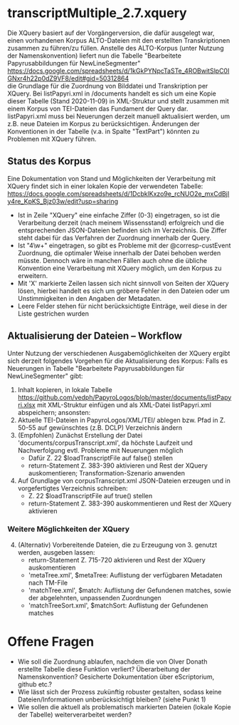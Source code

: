 # transcriptMultiple_2.7.xquery #
Die XQuery basiert auf der Vorgängerversion, die dafür ausgelegt war, einen vorhandenen Korpus ALTO-Dateien mit den erstellten Transkriptionen zusammen zu führen/zu füllen.
Anstelle des ALTO-Korpus (unter Nutzung der Namenskonvention) liefert nun die Tabelle "Bearbeitete Papyrusabbildungen für NewLineSegmenter" <br/> https://docs.google.com/spreadsheets/d/1kGkPYNpcTaSTe_4ROBwitSlpC0IGNxr4h22p0dZ9VF8/edit#gid=50312864 <br/>
die Grundlage für die Zuordnung von Bilddatei und Transkription per XQuery. 
Bei listPapyri.xml in /documents handelt es sich um eine Kopie dieser Tabelle (Stand 2020-11-09) in XML-Struktur und stellt zusammen mit einem Korpus von TEI-Dateien das Fundament der Query dar. <br/> 
listPapyri.xml muss bei Neuerungen derzeit manuell aktualisiert werden, um z.B. neue Dateien im Korpus zu berücksichtigen. Änderungen der Konventionen in der Tabelle (v.a. in Spalte "TextPart") könnten zu Problemen mit XQuery führen.

## Status des Korpus ##
Eine Dokumentation von Stand und Möglichkeiten der Verarbeitung mit XQuery findet sich in einer lokalen Kopie der verwendeten Tabelle:
https://docs.google.com/spreadsheets/d/1DcbklKxzo9e_rcNUO2e_mxCdBjIy4re_KpKS_Bjz03w/edit?usp=sharing
- Ist in Zeile "XQuery" eine einfache Ziffer (0-3) eingetragen, so ist die Verarbeitung derzeit (nach meinem Wissensstand) erfolgreich und die entsprechenden JSON-Dateien befinden sich im Verzeichnis. Die Ziffer steht dabei für das Verfahren der Zuordnung innerhalb der Query.
- Ist "4\w+" eingetragen, so gibt es Probleme mit der @corresp-custEvent Zuordnung, die optimaler Weise innerhalb der Datei behoben werden müsste. Dennoch wäre in manchen Fällen auch ohne die übliche Konvention eine Verarbeitung mit XQuery möglich, um den Korpus zu erweitern.
- Mit 'X' markierte Zeilen lassen sich nicht sinnvoll von Seiten der XQuery lösen, hierbei handelt es sich um gröbere Fehler in den Dateien oder um Unstimmigkeiten in den Angaben der Metadaten.
- Leere Felder stehen für nicht berücksichtigte Einträge, weil diese in der Liste gestrichen wurden

## Aktualisierung der Dateien – Workflow ##
Unter Nutzung der verschiedenen Ausgabemöglichkeiten der XQuery ergibt sich derzeit folgendes Vorgehen für die Aktualisierung des Korpus:
Falls es Neuerungen in Tabelle "Bearbeitete Papyrusabbildungen für NewLineSegmenter" gibt:
1. Inhalt kopieren, in lokale Tabelle https://github.com/vedph/PapyroLogos/blob/master/documents/listPapyri.xlsx mit XML-Struktur einfügen und als XML-Datei listPapyri.xml abspeichern; ansonsten:
1. Aktuelle TEI-Dateien in PapyroLogos/XML/TEI/ ablegen bzw. Pfad in Z. 50-55 auf gewünschtes (z.B. DCLP) Verzeichnis ändern
2. (Empfohlen) Zunächst Erstellung der Datei 'documents/corpusTranscript.xml', da höchste Laufzeit und Nachverfolgung evtl. Probleme mit Neuerungen möglich 
    - Dafür Z. 22 $loadTranscriptFile auf false() stellen
    - return-Statement Z. 383-390 aktivieren und Rest der XQuery auskomentieren; Transformation-Szenario anwenden
3. Auf Grundlage von corpusTranscript.xml JSON-Dateien erzeugen und in vorgefertigtes Verzeichnis schreiben:
    - Z. 22 $loadTranscriptFile auf true() stellen 
    - return-Statement Z. 383-390 auskommentieren und Rest der XQuery aktivieren 
### Weitere Möglichkeiten der XQuery
4. (Alternativ) Vorbereitende Dateien, die zu Erzeugung von 3. genutzt werden, ausgeben lassen:
    - return-Statement Z. 715-720 aktivieren und Rest der XQuery auskomentieren
    - 'metaTree.xml', $metaTree: Auflistung der verfügbaren Metadaten nach TM-File
    - 'matchTree.xml', $match: Auflistung der Gefundenen matches, sowie der abgelehnten, unpassenden Zuordnungen
    - 'matchTreeSort.xml', $matchSort: Auflistung der Gefundenen matches
# Offene Fragen
- Wie soll die Zuordnung ablaufen, nachdem die von Olver Donath erstellte Tabelle diese Funktion verliert? Überarbeitung der Namenskonvention? Gesicherte Dokumentation über eScriptorium, github etc.?
- Wie lässt sich der Prozess zukünftig robuster gestalten, sodass keine Dateien/Informationen unberücksichtigt bleiben? (siehe Punkt 1)
- Wie sollen die aktuell als problematisch markierten Dateien (lokale Kopie der Tabelle) weiterverarbeitet werden?

